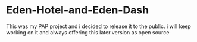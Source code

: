 # Eden-Hotel-and-Eden-Dash
This was my PAP project and i decided to release it to the public. i will keep working on it and always offering this later version as open source
